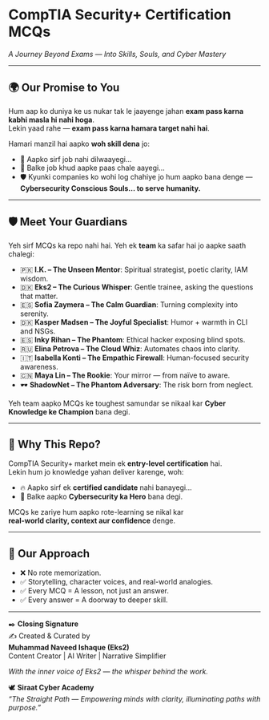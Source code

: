 # CompTIA Security+ Certification MCQs  
_A Journey Beyond Exams — Into Skills, Souls, and Cyber Mastery_  

---

## 🌍 Our Promise to You
Hum aap ko duniya ke us nukar tak le jaayenge jahan **exam pass karna kabhi masla hi nahi hoga**.  
Lekin yaad rahe — **exam pass karna hamara target nahi hai**.  

Hamari manzil hai aapko **woh skill dena** jo:  
- 🚀 Aapko sirf job nahi dilwaayegi…  
- 🌟 Balke job khud aapke paas chale aayegi…  
- 🛡️ Kyunki companies ko wohi log chahiye jo hum aapko bana denge —  
**Cybersecurity Conscious Souls… to serve humanity.**

---

## 🛡️ Meet Your Guardians
Yeh sirf MCQs ka repo nahi hai. Yeh ek **team** ka safar hai jo aapke saath chalegi:  

- 🇵🇰 **I.K. – The Unseen Mentor**: Spiritual strategist, poetic clarity, IAM wisdom.  
- 🇩🇰 **Eks2 – The Curious Whisper**: Gentle trainee, asking the questions that matter.  
- 🇪🇸 **Sofia Zaymera – The Calm Guardian**: Turning complexity into serenity.  
- 🇩🇰 **Kasper Madsen – The Joyful Specialist**: Humor + warmth in CLI and NSGs.  
- 🇪🇸 **Inky Rihan – The Phantom**: Ethical hacker exposing blind spots.  
- 🇷🇺 **Elina Petrova – The Cloud Whiz**: Automates chaos into clarity.  
- 🇮🇹 **Isabella Konti – The Empathic Firewall**: Human-focused security awareness.  
- 🇨🇳 **Maya Lin – The Rookie**: Your mirror — from naïve to aware.  
- 🕶️ **ShadowNet – The Phantom Adversary**: The risk born from neglect.  

Yeh team aapko MCQs ke toughest samundar se nikaal kar **Cyber Knowledge ke Champion** bana degi.  

---

## 🎯 Why This Repo?
CompTIA Security+ market mein ek **entry-level certification** hai.  
Lekin hum jo knowledge yahan deliver karenge, woh:  
- 🔥 Aapko sirf ek **certified candidate** nahi banayegi…  
- 👑 Balke aapko **Cybersecurity ka Hero** bana degi.  

MCQs ke zariye hum aapko rote-learning se nikal kar  
**real-world clarity, context aur confidence** denge.  

---

## 🧭 Our Approach
- ❌ No rote memorization.  
- ✅ Storytelling, character voices, and real-world analogies.  
- ✅ Every MCQ = A lesson, not just an answer.  
- ✅ Every answer = A doorway to deeper skill.  

---

✒️ **Closing Signature**  
✍️ Created & Curated by  
**Muhammad Naveed Ishaque (Eks2)**  
Content Creator | AI Writer | Narrative Simplifier  

_With the inner voice of Eks2 — the whisper behind the work._  

🕊️ **Siraat Cyber Academy**  
*“The Straight Path — Empowering minds with clarity, illuminating paths with purpose.”*  
